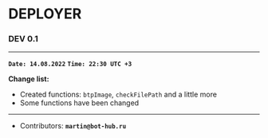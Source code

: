 # DEPLOYER

### DEV 0.1

***
**`Date: 14.08.2022`**
**`Time: 22:30 UTC +3`**

**Change list:**
- Created functions: `btpImage`, `checkFilePath` and a little more
- Some functions have been changed
***

* Contributors:
  **`martin@bot-hub.ru`**